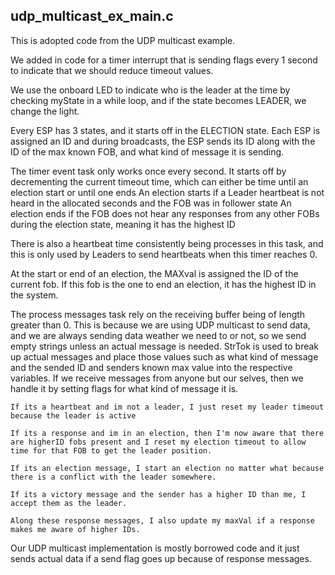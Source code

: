 ## udp_multicast_ex_main.c

This is adopted code from the UDP multicast example.

We added in code for a timer interrupt that is sending flags every 1 second to indicate that we should reduce timeout values.

We use the onboard LED to indicate who is the leader at the time by checking myState in a while loop, and if the state becomes LEADER, we change the light.

Every ESP has 3 states, and it starts off in the ELECTION state.
Each ESP is assigned an ID and during broadcasts, the ESP sends its ID along with the ID of the max known FOB, and what kind of message it is sending.

The timer event task only works once every second.
  It starts off by decrementing the current timeout time, which can either be time until an election start or until one ends
  An election starts if a Leader heartbeat is not heard in the allocated seconds and the FOB was in follower state
  An election ends if the FOB does not hear any responses from any other FOBs during the election state, meaning it has the highest ID

  There is also a heartbeat time consistently being processes in this task, and this is only used by Leaders to send heartbeats when this timer reaches 0.

  At the start or end of an election, the MAXval is assigned the ID of the current fob. If this fob is the one to end an election, it has the highest ID in the system.

The process messages task rely on the receiving buffer being of length greater than 0. This is because we are using UDP multicast to send data, and we are always sending data weather we need to or not, so we send empty strings unless an actual message is needed.
  StrTok is used to break up actual messages and place those values such as what kind of message and the sended ID and senders known max value into the respective variables.
  If we receive messages from anyone but our selves, then we handle it by setting flags for what kind of message it is.

    If its a heartbeat and im not a leader, I just reset my leader timeout because the leader is active

    If its a response and im in an election, then I'm now aware that there are higherID fobs present and I reset my election timeout to allow time for that FOB to get the leader position.

    If its an election message, I start an election no matter what because there is a conflict with the leader somewhere.

    If its a victory message and the sender has a higher ID than me, I accept them as the leader.

    Along these response messages, I also update my maxVal if a response makes me aware of higher IDs.

Our UDP multicast implementation is mostly borrowed code and it just sends actual data if a send flag goes up because of response messages.
